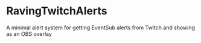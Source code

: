 # RavingTwitchAlerts
A minimal alert system for getting EventSub alerts from Twitch and showing as an OBS overlay
